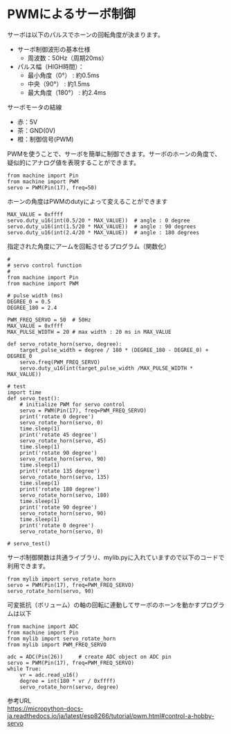 # PWMによるサーボ制御

サーボは以下のパルスでホーンの回転角度が決まります。

- サーボ制御波形の基本仕様
  - 周波数：50Hz（周期20ms）
- パルス幅（HIGH時間）：
  - 最小角度（0°） : 約0.5ms
  - 中央（90°） : 約1.5ms 
  - 最大角度（180°） : 約2.4ms 

サーボモータの結線
- 赤：5V
- 茶：GND(0V)
- 橙：制御信号(PWM)


PWMを使うことで、サーボを簡単に制御できます。サーボのホーンの角度で、疑似的にアナログ値を表現することができます。
```
from machine import Pin
from machine import PWM
servo = PWM(Pin(17), freq=50)
```
ホーンの角度はPWMのdutyによって変えることができます
```
MAX_VALUE = 0xffff
servo.duty_u16(int(0.5/20 * MAX_VALUE))  # angle : 0 degree
servo.duty_u16(int(1.5/20 * MAX_VALUE))  # angle : 90 degrees
servo.duty_u16(int(2.4/20 * MAX_VALUE))  # angle : 180 degrees
```
指定された角度にアームを回転させるプログラム（関数化）
```
#
# servo control function
#
from machine import Pin
from machine import PWM

# pulse width (ms)
DEGREE_0 = 0.5
DEGREE_180 = 2.4

PWM_FREQ_SERVO = 50  # 50Hz
MAX_VALUE = 0xffff
MAX_PULSE_WIDTH = 20 # max width : 20 ms in MAX_VALUE

def servo_rotate_horn(servo, degree):
    target_pulse_width = degree / 180 * (DEGREE_180 - DEGREE_0) + DEGREE_0
    servo.freq(PWM_FREQ_SERVO)  
    servo.duty_u16(int(target_pulse_width /MAX_PULSE_WIDTH * MAX_VALUE))

# test
import time
def servo_test():
    # initialize PWM for servo control
    servo = PWM(Pin(17), freq=PWM_FREQ_SERVO)
    print('rotate 0 degree')
    servo_rotate_horn(servo, 0)
    time.sleep(1)
    print('rotate 45 degree')
    servo_rotate_horn(servo, 45)
    time.sleep(1)
    print('rotate 90 degree')
    servo_rotate_horn(servo, 90)
    time.sleep(1)
    print('rotate 135 degree')
    servo_rotate_horn(servo, 135)
    time.sleep(1)
    print('rotate 180 degree')
    servo_rotate_horn(servo, 180)
    time.sleep(1)
    print('rotate 90 degree')
    servo_rotate_horn(servo, 90)
    time.sleep(1)
    print('rotate 0 degree')
    servo_rotate_horn(servo, 0)

# servo_test()
```

サーボ制御関数は共通ライブラリ、mylib.pyに入れていますので以下のコードで利用できます。
```
from mylib import servo_rotate_horn
servo = PWM(Pin(17), freq=PWM_FREQ_SERVO)
servo_rotate_horn(servo, 90)
```

可変抵抗（ボリューム）の軸の回転に連動してサーボのホーンを動かすプログラムは以下
```
from machine import ADC
from machine import Pin
from mylib import servo_rotate_horn
from mylib import PWM_FREQ_SERVO

adc = ADC(Pin(26))     # create ADC object on ADC pin
servo = PWM(Pin(17), freq=PWM_FREQ_SERVO)
while True:
    vr = adc.read_u16() 
    degree = int(180 * vr / 0xffff)
    servo_rotate_horn(servo, degree)
```
参考URL<br>
https://micropython-docs-ja.readthedocs.io/ja/latest/esp8266/tutorial/pwm.html#control-a-hobby-servo
